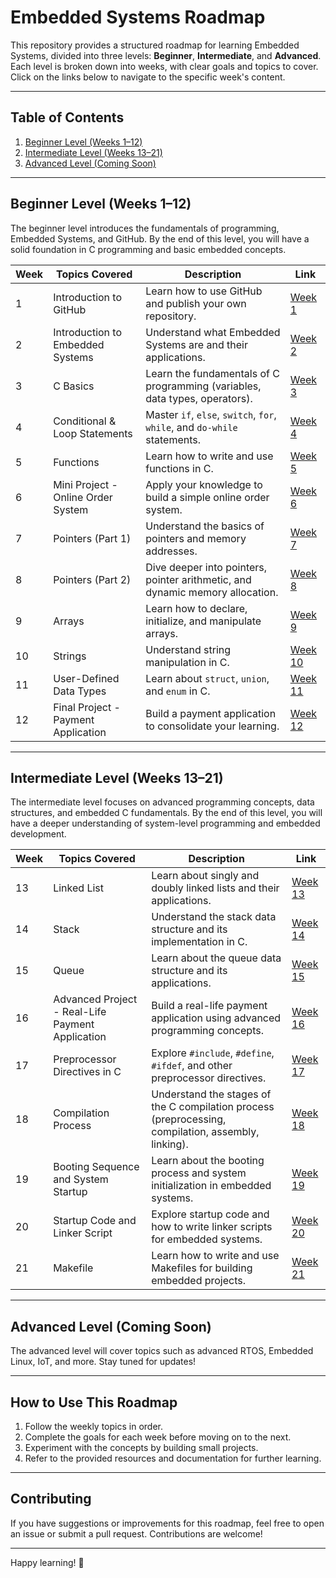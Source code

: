 # Embedded Systems Roadmap

This repository provides a structured roadmap for learning Embedded Systems, divided into three levels: **Beginner**, **Intermediate**, and **Advanced**. Each level is broken down into weeks, with clear goals and topics to cover. Click on the links below to navigate to the specific week's content.

---

## Table of Contents
1. [Beginner Level (Weeks 1–12)](#beginner-level-weeks-112)
2. [Intermediate Level (Weeks 13–21)](#intermediate-level-weeks-1321)
3. [Advanced Level (Coming Soon)](#advanced-level-coming-soon)

---

## Beginner Level (Weeks 1–12)

The beginner level introduces the fundamentals of programming, Embedded Systems, and GitHub. By the end of this level, you will have a solid foundation in C programming and basic embedded concepts.

| Week | Topics Covered | Description | Link |
|------|----------------|-------------|------|
| 1    | Introduction to GitHub | Learn how to use GitHub and publish your own repository. | [Week 1](./Weeks/Week01.md) |
| 2    | Introduction to Embedded Systems | Understand what Embedded Systems are and their applications. | [Week 2](./Weeks/Week02.md) |
| 3    | C Basics | Learn the fundamentals of C programming (variables, data types, operators). | [Week 3](./Weeks/Week03.md) |
| 4    | Conditional & Loop Statements | Master `if`, `else`, `switch`, `for`, `while`, and `do-while` statements. | [Week 4](./Weeks/Week04.md) |
| 5    | Functions | Learn how to write and use functions in C. | [Week 5](./Weeks/Week05.md) |
| 6    | Mini Project - Online Order System | Apply your knowledge to build a simple online order system. | [Week 6](./Weeks/Week06.md) |
| 7    | Pointers (Part 1) | Understand the basics of pointers and memory addresses. | [Week 7](./Weeks/Week07.md) |
| 8    | Pointers (Part 2) | Dive deeper into pointers, pointer arithmetic, and dynamic memory allocation. | [Week 8](./Weeks/Week08.md) |
| 9    | Arrays | Learn how to declare, initialize, and manipulate arrays. | [Week 9](./Weeks/Week09.md) |
| 10   | Strings | Understand string manipulation in C. | [Week 10](./Weeks/Week10.md) |
| 11   | User-Defined Data Types | Learn about `struct`, `union`, and `enum` in C. | [Week 11](./Weeks/Week11.md) |
| 12   | Final Project - Payment Application | Build a payment application to consolidate your learning. | [Week 12](./Weeks/Week12.md) |

---

## Intermediate Level (Weeks 13–21)

The intermediate level focuses on advanced programming concepts, data structures, and embedded C fundamentals. By the end of this level, you will have a deeper understanding of system-level programming and embedded development.

| Week | Topics Covered | Description | Link |
|------|----------------|-------------|------|
| 13   | Linked List | Learn about singly and doubly linked lists and their applications. | [Week 13](./Weeks/Week13.md) |
| 14   | Stack | Understand the stack data structure and its implementation in C. | [Week 14](./Weeks/Week14.md) |
| 15   | Queue | Learn about the queue data structure and its applications. | [Week 15](./Weeks/Week15.md) |
| 16   | Advanced Project - Real-Life Payment Application | Build a real-life payment application using advanced programming concepts. | [Week 16](./Weeks/Week16.md) |
| 17   | Preprocessor Directives in C | Explore `#include`, `#define`, `#ifdef`, and other preprocessor directives. | [Week 17](./Weeks/Week17.md) |
| 18   | Compilation Process | Understand the stages of the C compilation process (preprocessing, compilation, assembly, linking). | [Week 18](./Weeks/Week18.md) |
| 19   | Booting Sequence and System Startup | Learn about the booting process and system initialization in embedded systems. | [Week 19](./Weeks/Week19.md) |
| 20   | Startup Code and Linker Script | Explore startup code and how to write linker scripts for embedded systems. | [Week 20](./Weeks/Week20.md) |
| 21   | Makefile | Learn how to write and use Makefiles for building embedded projects. | [Week 21](./Weeks/Week21.md) |

---

## Advanced Level (Coming Soon)

The advanced level will cover topics such as advanced RTOS, Embedded Linux, IoT, and more. Stay tuned for updates!

---

## How to Use This Roadmap
1. Follow the weekly topics in order.
2. Complete the goals for each week before moving on to the next.
3. Experiment with the concepts by building small projects.
4. Refer to the provided resources and documentation for further learning.

---

## Contributing
If you have suggestions or improvements for this roadmap, feel free to open an issue or submit a pull request. Contributions are welcome!

---

Happy learning! 🚀
